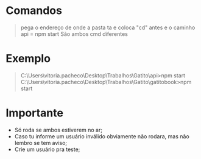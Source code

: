 # Comandos
   > pega o endereço de onde a pasta ta e coloca "cd" antes e o caminho
   > api = npm start
   > São ambos cmd diferentes
# Exemplo
   > C:\Users\vitoria.pacheco\Desktop\Trabalhos\Gatito\api>npm start
   > C:\Users\vitoria.pacheco\Desktop\Trabalhos\Gatito\gatitobook>npm start
   
# Importante
   * Só roda se ambos estiverem no ar;
   * Caso tu informe um usuário inválido obviamente não rodara, mas não lembro se tem aviso;
   * Crie um usuário pra teste;
  
